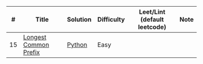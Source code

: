 | # | Title | Solution | Difficulty |Leet/Lint (default leetcode) | Note |
|---| ----- | -------- | ---------- | ---------- |----------|
|15|[Longest Common Prefix](https://leetcode.com/problems/longest-common-prefix/) | [Python](./thomas-liao/Python/leetcode_python/14_longest_common_prefix.py)|Easy||
